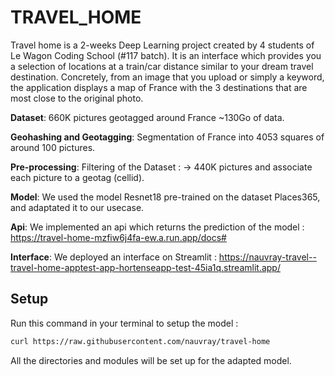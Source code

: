# TRAVEL_HOME
Travel home is a 2-weeks Deep Learning project created by 4 students of Le Wagon Coding School (#117 batch).
It is an interface which provides you a selection of locations at a train/car distance similar to your dream travel destination. 
Concretely, from an image that you upload or simply a keyword, the application displays a map of France with the 3 destinations that are most close to the original photo.

**Dataset**: 660K pictures geotagged around France ~130Go of data.

**Geohashing and Geotagging**: Segmentation of France into 4053 squares of around 100 pictures.

**Pre-processing**: Filtering of the Dataset : -> 440K pictures and associate each picture to a geotag (cellid).

**Model**: We used the model Resnet18 pre-trained on the dataset Places365, and adaptated it to our usecase.

**Api**: We implemented an api which returns the prediction of the model : https://travel-home-mzfiw6j4fa-ew.a.run.app/docs#

**Interface**: We deployed an interface on Streamlit : https://nauvray-travel--travel-home-apptest-app-hortenseapp-test-45ia1q.streamlit.app/

## Setup

Run this command in your terminal to setup the model :

```bash
curl https://raw.githubusercontent.com/nauvray/travel-home 
```


All the directories and modules will be set up for the adapted model.
